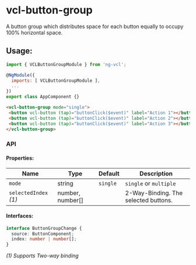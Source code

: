 # vcl-button-group

A button group which distributes space for each button equally to occupy 100% horizontal space.

## Usage:

```js
import { VCLButtonGroupModule } from 'ng-vcl';

@NgModule({
  imports: [ VCLButtonGroupModule ],
  ...
})
export class AppComponent {}
```

 ```html
<vcl-button-group mode="single">
  <button vcl-button (tap)="buttonClick($event)" label="Action 1"></button>
  <button vcl-button (tap)="buttonClick($event)" label="Action 2"></button>
  <button vcl-button (tap)="buttonClick($event)" label="Action 3"></button>
</vcl-button-group>
 ```

### API

#### Properties:

| Name                  | Type                   | Default  | Description
| --------------------- | ---------------------- | -------- |--------------
| `mode`                | string                 | `single` | `single` or `multiple`
| `selectedIndex` *(1)* | number, number[]       |          | 2-Way-Binding. The selected buttons.  

#### Interfaces:

```ts
interface ButtonGroupChange {
  source: ButtonComponent;
  index: number | number[];
}
```
*(1) Supports Two-way binding*

